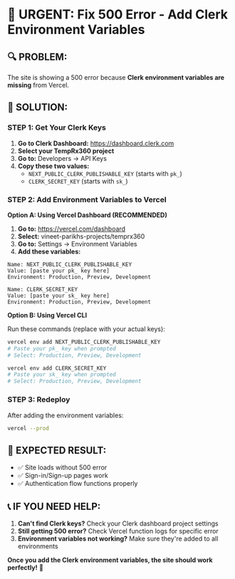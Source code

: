 # 🚨 URGENT: Fix 500 Error - Add Clerk Environment Variables

## 🔍 **PROBLEM:**
The site is showing a 500 error because **Clerk environment variables are missing** from Vercel.

## 🔧 **SOLUTION:**

### **STEP 1: Get Your Clerk Keys**

1. **Go to Clerk Dashboard:** https://dashboard.clerk.com
2. **Select your TempRx360 project**
3. **Go to:** Developers → API Keys
4. **Copy these two values:**
   - `NEXT_PUBLIC_CLERK_PUBLISHABLE_KEY` (starts with `pk_`)
   - `CLERK_SECRET_KEY` (starts with `sk_`)

### **STEP 2: Add Environment Variables to Vercel**

**Option A: Using Vercel Dashboard (RECOMMENDED)**

1. **Go to:** https://vercel.com/dashboard
2. **Select:** vineet-parikhs-projects/temprx360
3. **Go to:** Settings → Environment Variables
4. **Add these variables:**

```
Name: NEXT_PUBLIC_CLERK_PUBLISHABLE_KEY
Value: [paste your pk_ key here]
Environment: Production, Preview, Development
```

```
Name: CLERK_SECRET_KEY  
Value: [paste your sk_ key here]
Environment: Production, Preview, Development
```

**Option B: Using Vercel CLI**

Run these commands (replace with your actual keys):

```bash
vercel env add NEXT_PUBLIC_CLERK_PUBLISHABLE_KEY
# Paste your pk_ key when prompted
# Select: Production, Preview, Development

vercel env add CLERK_SECRET_KEY
# Paste your sk_ key when prompted  
# Select: Production, Preview, Development
```

### **STEP 3: Redeploy**

After adding the environment variables:

```bash
vercel --prod
```

## 🎯 **EXPECTED RESULT:**

- ✅ Site loads without 500 error
- ✅ Sign-in/Sign-up pages work
- ✅ Authentication flow functions properly

## 📞 **IF YOU NEED HELP:**

1. **Can't find Clerk keys?** Check your Clerk dashboard project settings
2. **Still getting 500 error?** Check Vercel function logs for specific error
3. **Environment variables not working?** Make sure they're added to all environments

**Once you add the Clerk environment variables, the site should work perfectly!** 🚀
